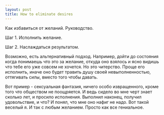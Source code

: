 ```yaml
--- 
layout: post
title: How to eliminate desires
---
```

Как избавиться от желаний. Руководство.

Шаг 1. Исполнить желание.

Шаг 2. Наслаждаться результатом.

Возможно, есть альтернативный подход. Например, дойти до состояния когда понимаешь что это за желание, откуда оно взялось и ясно видишь что тебе его уже совсем не хочется. Но это читерство. Проще его исполнить, иначе оно будет травить душу своей невыполненностью, оттягивать силы, вместо того чтобы давать.

Вот пример - сексуальная фантазия, ничего особо извращенного, кроме того что обществом не поощряется. И ведь сидело во мне черт знает сколько лет, и просило исполнения. Выполнил наконец, получил удовольствие, и что? И понял, что мне оно нафиг не надо. Вот такой веселый я. И так с любым желанием. Просто как все гениальное.
